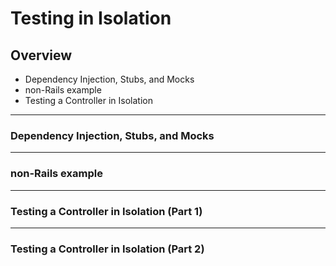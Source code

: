 # Testing in Isolation
## Overview
* Dependency Injection, Stubs, and Mocks
* non-Rails example
* Testing a Controller in Isolation

---

### Dependency Injection, Stubs, and Mocks

---

### non-Rails example

---

### Testing a Controller in Isolation (Part 1)

---

### Testing a Controller in Isolation (Part 2)